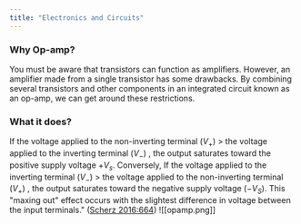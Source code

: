 ```yaml
---
title: "Electronics and Circuits"
---
```


### Why Op-amp?
You must be aware that transistors can function as amplifiers. However, an amplifier made from a single transistor has some drawbacks. By combining several transistors and other components in an integrated circuit known as an op-amp, we can get around these restrictions.

### What it  does?
If the voltage applied to the non-inverting terminal ($V_+$) > the voltage applied to the inverting terminal ($V_-$) , the output saturates toward the positive supply voltage $+V_s$. Conversely,  If the voltage applied to the inverting terminal ($V_-$) > the voltage applied to the non-inverting terminal ($V_+$) , the output saturates toward the negative supply voltage ($-V_S$). This "maxing out" effect occurs with the slightest difference in voltage between the input terminals." ([Scherz 2016:664](zotero://open-pdf/library/items/WMPQQ98V?page=664))
![[opamp.png]]





<script defer src="https://cdn.commento.io/js/commento.js"></script>
<div id="commento"></div>